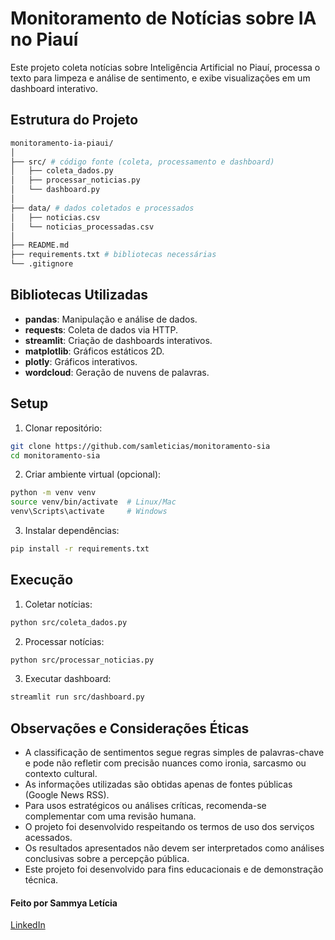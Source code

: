 # Monitoramento de Notícias sobre IA no Piauí

Este projeto coleta notícias sobre Inteligência Artificial no Piauí, processa o texto para limpeza e análise de sentimento, e exibe visualizações em um dashboard interativo.

## Estrutura do Projeto
```bash
monitoramento-ia-piaui/
│
├── src/ # código fonte (coleta, processamento e dashboard)
│   ├── coleta_dados.py
│   ├── processar_noticias.py
│   └── dashboard.py
│
├── data/ # dados coletados e processados
│   ├── noticias.csv
│   └── noticias_processadas.csv
│
├── README.md
├── requirements.txt # bibliotecas necessárias
└── .gitignore
```

## Bibliotecas Utilizadas

- **pandas**: Manipulação e análise de dados.
- **requests**: Coleta de dados via HTTP.
- **streamlit**: Criação de dashboards interativos.
- **matplotlib**: Gráficos estáticos 2D.
- **plotly**: Gráficos interativos.
- **wordcloud**: Geração de nuvens de palavras.

## Setup

1. Clonar repositório:
```bash
git clone https://github.com/samleticias/monitoramento-sia
cd monitoramento-sia
```

2. Criar ambiente virtual (opcional):
```bash
python -m venv venv
source venv/bin/activate  # Linux/Mac
venv\Scripts\activate     # Windows
```

3. Instalar dependências:
```bash
pip install -r requirements.txt
```

## Execução

1. Coletar notícias:
```bash
python src/coleta_dados.py
```

2. Processar notícias:
```bash
python src/processar_noticias.py
```

3. Executar dashboard:
```bash
streamlit run src/dashboard.py
```

## Observações e Considerações Éticas

- A classificação de sentimentos segue regras simples de palavras-chave e pode não refletir com precisão nuances como ironia, sarcasmo ou contexto cultural.  
- As informações utilizadas são obtidas apenas de fontes públicas (Google News RSS).  
- Para usos estratégicos ou análises críticas, recomenda-se complementar com uma revisão humana.  
- O projeto foi desenvolvido respeitando os termos de uso dos serviços acessados.
- Os resultados apresentados não devem ser interpretados como análises conclusivas sobre a percepção pública.
- Este projeto foi desenvolvido para fins educacionais e de demonstração técnica.  

#### Feito por Sammya Letícia 
[LinkedIn](https://www.linkedin.com/in/sammyavaladao)
